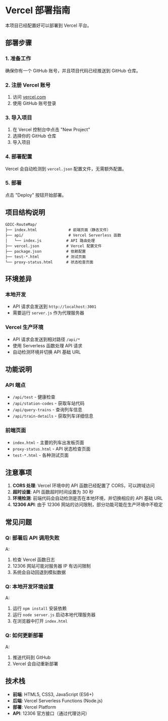 # Vercel 部署指南

本项目已经配置好可以部署到 Vercel 平台。

## 部署步骤

### 1. 准备工作
确保你有一个 GitHub 账号，并且项目代码已经推送到 GitHub 仓库。

### 2. 注册 Vercel 账号
1. 访问 [vercel.com](https://vercel.com)
2. 使用 GitHub 账号登录

### 3. 导入项目
1. 在 Vercel 控制台中点击 "New Project"
2. 选择你的 GitHub 仓库
3. 导入项目

### 4. 部署配置
Vercel 会自动检测到 `vercel.json` 配置文件，无需额外配置。

### 5. 部署
点击 "Deploy" 按钮开始部署。

## 项目结构说明

```
GDIC-RouteMap/
├── index.html              # 前端页面（静态文件）
├── api/                    # Vercel Serverless 函数
│   └── index.js           # API 路由处理
├── vercel.json            # Vercel 配置文件
├── package.json           # 依赖配置
├── test-*.html            # 测试页面
└── proxy-status.html      # 状态检查页面
```

## 环境差异

### 本地开发
- API 请求会发送到 `http://localhost:3001`
- 需要运行 `server.js` 作为代理服务器

### Vercel 生产环境
- API 请求会发送到相对路径 `/api/*`
- 使用 Serverless 函数处理 API 请求
- 自动检测环境并切换 API 基础 URL

## 功能说明

### API 端点
- `/api/test` - 健康检查
- `/api/station-codes` - 获取车站代码
- `/api/query-trains` - 查询列车信息
- `/api/train-details` - 获取列车详细信息

### 前端页面
- `index.html` - 主要的列车出发板页面
- `proxy-status.html` - API 状态检查页面
- `test-*.html` - 各种测试页面

## 注意事项

1. **CORS 处理**: Vercel 环境中的 API 函数已经配置了 CORS，可以跨域访问
2. **超时设置**: API 函数超时时间设置为 30 秒
3. **环境检测**: 前端代码会自动检测是否在本地环境，并切换相应的 API 基础 URL
4. **12306 API**: 由于 12306 网站的访问限制，部分功能可能在生产环境中不稳定

## 常见问题

### Q: 部署后 API 调用失败
A: 
1. 检查 Vercel 函数日志
2. 12306 网站可能对服务器 IP 有访问限制
3. 系统会自动回退到模拟数据

### Q: 本地开发环境设置
A:
1. 运行 `npm install` 安装依赖
2. 运行 `node server.js` 启动本地代理服务器
3. 在浏览器中打开 `index.html`

### Q: 如何更新部署
A:
1. 推送代码到 GitHub
2. Vercel 会自动重新部署

## 技术栈
- **前端**: HTML5, CSS3, JavaScript (ES6+)
- **后端**: Vercel Serverless Functions (Node.js)
- **部署**: Vercel Platform
- **API**: 12306 官方接口（通过代理访问）
